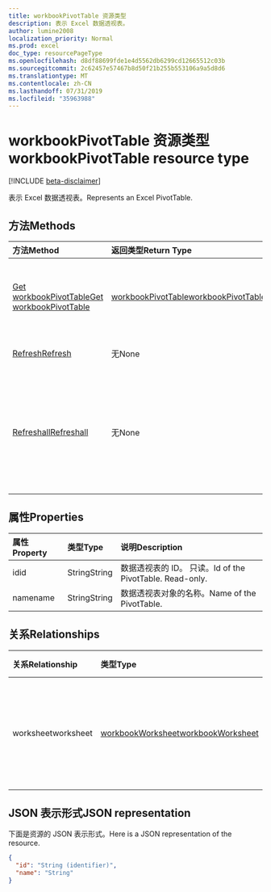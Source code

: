 ```yaml
---
title: workbookPivotTable 资源类型
description: 表示 Excel 数据透视表。
author: lumine2008
localization_priority: Normal
ms.prod: excel
doc_type: resourcePageType
ms.openlocfilehash: d8df88699fde1e4d5562db6299cd12665512c03b
ms.sourcegitcommit: 2c62457e57467b8d50f21b255b553106a9a5d8d6
ms.translationtype: MT
ms.contentlocale: zh-CN
ms.lasthandoff: 07/31/2019
ms.locfileid: "35963988"
---
```

# <a name="workbookpivottable-resource-type"></a><span data-ttu-id="efe53-103">workbookPivotTable 资源类型</span><span class="sxs-lookup"><span data-stu-id="efe53-103">workbookPivotTable resource type</span></span>

[!INCLUDE [beta-disclaimer](../../includes/beta-disclaimer.md)]

<span data-ttu-id="efe53-104">表示 Excel 数据透视表。</span><span class="sxs-lookup"><span data-stu-id="efe53-104">Represents an Excel PivotTable.</span></span>

## <a name="methods"></a><span data-ttu-id="efe53-105">方法</span><span class="sxs-lookup"><span data-stu-id="efe53-105">Methods</span></span>

| <span data-ttu-id="efe53-106">方法</span><span class="sxs-lookup"><span data-stu-id="efe53-106">Method</span></span>           | <span data-ttu-id="efe53-107">返回类型</span><span class="sxs-lookup"><span data-stu-id="efe53-107">Return Type</span></span>    |<span data-ttu-id="efe53-108">说明</span><span class="sxs-lookup"><span data-stu-id="efe53-108">Description</span></span>|
|:---------------|:--------|:----------|
|[<span data-ttu-id="efe53-109">Get workbookPivotTable</span><span class="sxs-lookup"><span data-stu-id="efe53-109">Get workbookPivotTable</span></span>](../api/workbookpivottable-get.md) | [<span data-ttu-id="efe53-110">workbookPivotTable</span><span class="sxs-lookup"><span data-stu-id="efe53-110">workbookPivotTable</span></span>](workbookpivottable.md) |<span data-ttu-id="efe53-111">读取 workbookPivotTable 对象的属性和关系。</span><span class="sxs-lookup"><span data-stu-id="efe53-111">Read properties and relationships of workbookPivotTable object.</span></span>|
|[<span data-ttu-id="efe53-112">Refresh</span><span class="sxs-lookup"><span data-stu-id="efe53-112">Refresh</span></span>](../api/workbookpivottable-refresh.md)|<span data-ttu-id="efe53-113">无</span><span class="sxs-lookup"><span data-stu-id="efe53-113">None</span></span>|<span data-ttu-id="efe53-114">刷新数据透视表。</span><span class="sxs-lookup"><span data-stu-id="efe53-114">Refreshes the PivotTable.</span></span> |
|[<span data-ttu-id="efe53-115">Refreshall</span><span class="sxs-lookup"><span data-stu-id="efe53-115">Refreshall</span></span>](../api/workbookpivottable-refreshall.md)|<span data-ttu-id="efe53-116">无</span><span class="sxs-lookup"><span data-stu-id="efe53-116">None</span></span>|<span data-ttu-id="efe53-p101">刷新给定工作表内的所有表。请注意，只能对数据透视表集合执行此操作。</span><span class="sxs-lookup"><span data-stu-id="efe53-p101">Refresh all tables within given worksheet. Note that this action is available only on the pivot table collection.</span></span>|

## <a name="properties"></a><span data-ttu-id="efe53-119">属性</span><span class="sxs-lookup"><span data-stu-id="efe53-119">Properties</span></span>
| <span data-ttu-id="efe53-120">属性</span><span class="sxs-lookup"><span data-stu-id="efe53-120">Property</span></span>     | <span data-ttu-id="efe53-121">类型</span><span class="sxs-lookup"><span data-stu-id="efe53-121">Type</span></span>   |<span data-ttu-id="efe53-122">说明</span><span class="sxs-lookup"><span data-stu-id="efe53-122">Description</span></span>|
|:---------------|:--------|:----------|
|<span data-ttu-id="efe53-123">id</span><span class="sxs-lookup"><span data-stu-id="efe53-123">id</span></span>|<span data-ttu-id="efe53-124">String</span><span class="sxs-lookup"><span data-stu-id="efe53-124">String</span></span>| <span data-ttu-id="efe53-p102">数据透视表的 ID。 只读。</span><span class="sxs-lookup"><span data-stu-id="efe53-p102">Id of the PivotTable.   Read-only.</span></span>|
|<span data-ttu-id="efe53-127">name</span><span class="sxs-lookup"><span data-stu-id="efe53-127">name</span></span>|<span data-ttu-id="efe53-128">String</span><span class="sxs-lookup"><span data-stu-id="efe53-128">String</span></span>|<span data-ttu-id="efe53-129">数据透视表对象的名称。</span><span class="sxs-lookup"><span data-stu-id="efe53-129">Name of the PivotTable.</span></span>    |

## <a name="relationships"></a><span data-ttu-id="efe53-130">关系</span><span class="sxs-lookup"><span data-stu-id="efe53-130">Relationships</span></span>
| <span data-ttu-id="efe53-131">关系</span><span class="sxs-lookup"><span data-stu-id="efe53-131">Relationship</span></span> | <span data-ttu-id="efe53-132">类型</span><span class="sxs-lookup"><span data-stu-id="efe53-132">Type</span></span>   |<span data-ttu-id="efe53-133">说明</span><span class="sxs-lookup"><span data-stu-id="efe53-133">Description</span></span>|
|:---------------|:--------|:----------|
|<span data-ttu-id="efe53-134">worksheet</span><span class="sxs-lookup"><span data-stu-id="efe53-134">worksheet</span></span>|[<span data-ttu-id="efe53-135">workbookWorksheet</span><span class="sxs-lookup"><span data-stu-id="efe53-135">workbookWorksheet</span></span>](workbookworksheet.md)| <span data-ttu-id="efe53-136">包含当前 PivotTable 对象的工作表。</span><span class="sxs-lookup"><span data-stu-id="efe53-136">The worksheet containing the current PivotTable.</span></span> <span data-ttu-id="efe53-137">只读。</span><span class="sxs-lookup"><span data-stu-id="efe53-137">Read-only.</span></span>   |

## <a name="json-representation"></a><span data-ttu-id="efe53-138">JSON 表示形式</span><span class="sxs-lookup"><span data-stu-id="efe53-138">JSON representation</span></span>
<span data-ttu-id="efe53-139">下面是资源的 JSON 表示形式。</span><span class="sxs-lookup"><span data-stu-id="efe53-139">Here is a JSON representation of the resource.</span></span>

<!-- {
  "blockType": "resource",
  "baseType": "microsoft.graph.entity",
  "optionalProperties": [

  ],
  "@odata.type": "microsoft.graph.workbookPivotTable"
}-->

```json
{
  "id": "String (identifier)",
  "name": "String"
}

```
